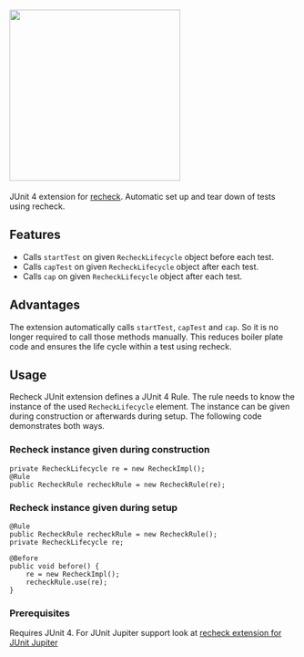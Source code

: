 # <a href="https://retest.dev"><img src="https://assets.retest.org/retest/ci/logos/recheck-screen.svg" width="300"/></a>

JUnit 4 extension for [recheck](https://github.com/retest/recheck). Automatic set up and tear down of tests using recheck.

## Features
* Calls `startTest` on given `RecheckLifecycle` object before each test.
* Calls `capTest` on given `RecheckLifecycle` object after each test.
* Calls `cap` on given `RecheckLifecycle` object after each test.

## Advantages
The extension automatically calls `startTest`, `capTest` and `cap`. So it is no longer required to call those methods manually. This reduces boiler plate code and ensures the life cycle within a test using recheck.

## Usage
Recheck JUnit extension defines a JUnit 4 Rule. The rule needs to know the instance of the used `RecheckLifecycle` element. The instance can be given during construction or afterwards during setup. The following code demonstrates both ways.

### Recheck instance given during construction

```
private RecheckLifecycle re = new RecheckImpl();
@Rule
public RecheckRule recheckRule = new RecheckRule(re);
```

### Recheck instance given during setup

```
@Rule
public RecheckRule recheckRule = new RecheckRule();
private RecheckLifecycle re;

@Before
public void before() {
	re = new RecheckImpl();
	recheckRule.use(re);
}
```

### Prerequisites
Requires JUnit 4. For JUnit Jupiter support look at [recheck extension for JUnit Jupiter](https://github.com/retest/recheck-junit-jupiter-extension)